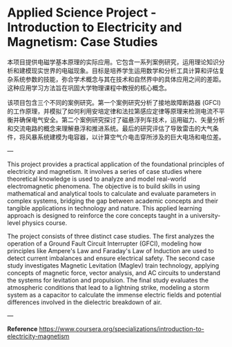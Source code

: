 # Applied Science Project - Introduction to Electricity and Magnetism: Case Studies
本项目提供电磁学基本原理的实际应用。它包含一系列案例研究，运用理论知识分析和建模现实世界的电磁现象。目标是培养学生运用数学和分析工具计算和评估复杂系统参数的技能，弥合学术概念与其在技术和自然界中的具体应用之间的差距。这种应用学习方法旨在巩固大学物理课程中教授的核心概念。

该项目包含三个不同的案例研究。第一个案例研究分析了接地故障断路器 (GFCI) 的工作原理，并模拟了如何利用安培定律和法拉第感应定律等原理来检测电流不平衡并确保电气安全。第二个案例研究探讨了磁悬浮列车技术，运用磁力、矢量分析和交流电路的概念来理解悬浮和推进系统。最后的研究评估了导致雷击的大气条件，将风暴系统建模为电容器，以计算空气介电击穿所涉及的巨大电场和电位差。

—

This project provides a practical application of the foundational principles of electricity and magnetism. It involves a series of case studies where theoretical knowledge is used to analyze and model real-world electromagnetic phenomena. The objective is to build skills in using mathematical and analytical tools to calculate and evaluate parameters in complex systems, bridging the gap between academic concepts and their tangible applications in technology and nature. This applied learning approach is designed to reinforce the core concepts taught in a university-level physics course.

The project consists of three distinct case studies. The first analyzes the operation of a Ground Fault Circuit Interrupter (GFCI), modeling how principles like Ampere's Law and Faraday's Law of Induction are used to detect current imbalances and ensure electrical safety. The second case study investigates Magnetic Levitation (Maglev) train technology, applying concepts of magnetic force, vector analysis, and AC circuits to understand the systems for levitation and propulsion. The final study evaluates the atmospheric conditions that lead to a lightning strike, modeling a storm system as a capacitor to calculate the immense electric fields and potential differences involved in the dielectric breakdown of air.

—

**Reference**
https://www.coursera.org/specializations/introduction-to-electricity-magnetism
